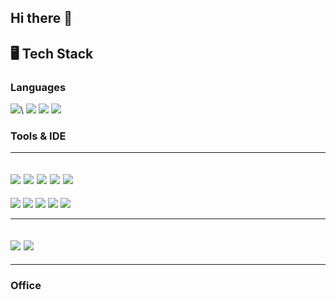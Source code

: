 ## Hi there 👋

<!--
**hyeokls/hyeokls** is a ✨ _special_ ✨ repository because its `README.md` (this file) appears on your GitHub profile.

Here are some ideas to get you started:

- 🔭 I’m currently working on ...
- 🌱 I’m currently learning ...
- 👯 I’m looking to collaborate on ...
- 🤔 I’m looking for help with ...
- 💬 Ask me about ...
- 📫 How to reach me: ...
- 😄 Pronouns: ...
- ⚡ Fun fact: ...
-->

## 🖥️ Tech Stack

### Languages
<img src="https://img.shields.io/badge/Python-3776AB?style=flat&logo=python&logoColor=white"/></a>\ 
<img src="https://img.shields.io/badge/C-00599C?style=flat-square&logo=c&logoColor=white"/></a>
<img src="https://img.shields.io/badge/Markdown-2D2D2D?flat-square&logo=markdown&logoColor=white"/></a>
<img src="https://img.shields.io/badge/Verilog-34495E?flat-square&logo=verilog&logoColor=white"/>
### Tools & IDE
---
<img src="https://img.shields.io/badge/GIT-E44C30?style=flat-square&logo=git&logoColor=white"/></a>
<img src="https://img.shields.io/badge/Vivado-2C3E50?style=flat-square&logo=Vivado&logoColor=white"/>
<img src="https://img.shields.io/badge/Vitis-34495E?style=flat-square&logo=Vitis&logoColor=white"/>
<img src="https://img.shields.io/badge/Arduino-00979D?style=flat-square&logo=Arduino&logoColor=white"/></a>
<img src="https://img.shields.io/badge/Raspberry%20Pi-A22846?style=flat-square&logo=Raspberry%20Pi&logoColor=white"/></a>
---
<img src="https://img.shields.io/badge/LTspice-800020?style=flat-square&logo=LTspice&logoColor=white"/></a>
<img src="https://img.shields.io/badge/Arduino_IDE-00979D?style=flat-square&logo=arduino&logoColor=white"/></a>
<img src="https://img.shields.io/badge/Colab-F9AB00?style=flat-square&logo=googlecolab&color=525252"/></a>
<img src="https://img.shields.io/badge/SynopsysTool?&style=flat-square&logo=Synopsys&logoColor=white"/></a>
<img src="https://img.shields.io/badge/Visual_Studio_Code-0078D4?style=fflat-square&logo=visual%20studio%20code&logoColor=white"/></a>

---

<img src="https://img.shields.io/badge/Windows-0078D6?style=flat-square&logo=windows&logoColor=white"/></a>
<img src="https://img.shields.io/badge/Linux-FCC624?style=flat-square&logo=linux&logoColor=black"/></a>
---
---
### Office 
